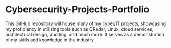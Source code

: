 # Cybersecurity-Projects-Portfolio
This GitHub repository will house many of my cyber/IT projects, showcasing my proficiency in utilizing tools such as QRadar, Linux, cloud services, architectural design, auditing, and much more. It serves as a demonstration of my skills and knowledge in the industry
